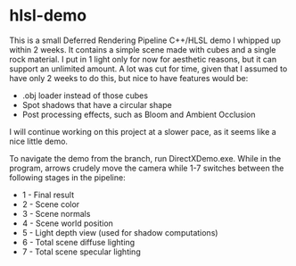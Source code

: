 # hlsl-demo
This is a small Deferred Rendering Pipeline C++/HLSL demo I whipped up within 2 weeks. 
It contains a simple scene made with cubes and a single rock material. 
I put in 1 light only for now for aesthetic reasons, but it can support an unlimited amount.
A lot was cut for time, given that I assumed to have only 2 weeks to do this, but nice to have features would be:
- .obj loader instead of those cubes
- Spot shadows that have a circular shape
- Post processing effects, such as Bloom and Ambient Occlusion

I will continue working on this project at a slower pace, as it seems like a nice little demo.

To navigate the demo from the branch, run DirectXDemo.exe. 
While in the program, arrows crudely move the camera while 1-7 switches between the following stages in the pipeline:
- 1 - Final result
- 2 - Scene color
- 3 - Scene normals
- 4 - Scene world position
- 5 - Light depth view (used for shadow computations)
- 6 - Total scene diffuse lighting
- 7 - Total scene specular lighting

